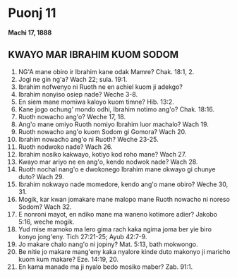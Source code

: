 # Puonj 11
**Machi 17, 1888**

## KWAYO MAR IBRAHIM KUOM SODOM

1. NG'A mane obiro ir Ibrahim kane odak Mamre? Chak. 18:1, 2.
2. Jogi ne gin ng'a? Wach 22; sula. 19:1.
3. Ibrahim nofwenyo ni Ruoth ne en achiel kuom ji adekgo?
4. Ibrahim nonyiso osiep nade? Weche 3-8.
5. En siem mane momiwa kaloyo kuom timne? Hib. 13:2.
6. Kane jogo ochung' mondo odhi, Ibrahim notimo ang'o? Chak. 18:16.
7. Ruoth nowacho ang'o? Weche 17, 18.
8. Ang'o mane omiyo Ruoth nomiyo Ibrahim luor machalo? Wach 19.
9. Ruoth nowacho ang'o kuom Sodom gi Gomora? Wach 20.
10. Ibrahim nowacho ang'o ni Ruoth? Weche 23-25.
11. Ruoth nodwoko nade? Wach 26.
12. Ibrahim nosiko kakwayo, kotiyo kod roho mane? Wach 27.
13. Kwayo mar ariyo ne en ang'o, kendo nodwok nade? Wach 28.
14. Ruoth nochal nang'o e dwokonego Ibrahim mane okwayo gi chunye duto? Wach 29.
15. Ibrahim nokwayo nade momedore, kendo ang'o mane obiro? Weche 30, 31.
16. Mogik, kar kwan jomakare mane malopo mane Ruoth nowacho ni noreso Sodom? Wach 32.
17. E nonroni mayot, en ndiko mane ma waneno kotimore adier? Jakobo 5:16, weche mogik.
18. Yud mise mamoko ma lero gima rach kaka ngima joma ber yie biro konyo jong'eny. Tich 27:21-25; Ayub 42:7-9.
19. Jo makare chalo nang'o ni jopiny? Mat. 5:13, bath mokwongo.
20. Be nitie jo makare mang'eny kaka nyalore kinde duto makonyo ji maricho kuom kum makare? Eze. 14:19, 20.
21. En kama manade ma ji nyalo bedo mosiko maber? Zab. 91:1.